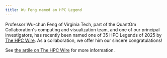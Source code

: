 ```yaml
---
title: Wu Feng named an HPC Legend
---
```


Professor Wu-chun Feng of Virginia Tech,
part of the QuantOm Collaboration's computing and visualization team,
and one of our principal investigators,
has recently been named one of 35 HPC Legends of 2025 by
[The HPC Wire](https://www.hpcwire.com/35-hpc-legends-wu-feng/).
As a collaboration, we offer him our sincere congratulations!

See
[the artile on The HPC Wire](https://www.hpcwire.com/35-hpc-legends-wu-feng/)
for more information.

